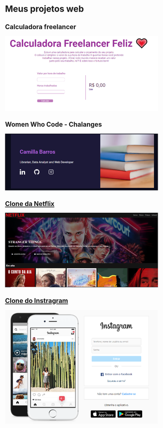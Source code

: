# Meus projetos web

## Calculadora freelancer 

![calculadora](https://github.com/cabarros3/web_developer/blob/master/img/reprograma.PNG)

## Women Who Code - Chalanges

![](https://github.com/cabarros3/web_developer/blob/master/img/wwc.PNG)

## [Clone da Netflix](https://n3tflix-clone.netlify.app/)

![](https://github.com/cabarros3/web_developer/blob/master/img/Capturar.PNG)

## [Clone do Instragram](https://github.com/cabarros3/projetos_web/tree/main/clone-instagram)

![](https://github.com/cabarros3/web_developer/blob/master/img/insta-page.PNG)

